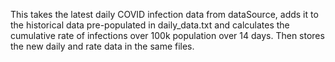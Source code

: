 This takes the latest daily COVID infection data from dataSource, adds it to the historical data pre-populated in daily_data.txt and calculates the cumulative rate of infections over 100k population over 14 days. Then stores the new daily and rate data in the same files.
